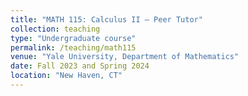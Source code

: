 ```yaml
---
title: "MATH 115: Calculus II — Peer Tutor"
collection: teaching
type: "Undergraduate course"
permalink: /teaching/math115
venue: "Yale University, Department of Mathematics"
date: Fall 2023 and Spring 2024
location: "New Haven, CT"
---
```


